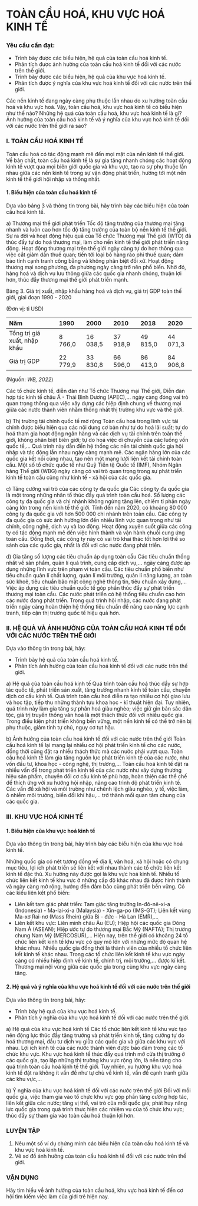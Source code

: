 # TOÀN CẦU HOÁ, KHU VỰC HOÁ KINH TẾ

### Yêu cầu cần đạt:

- Trình bày được các biểu hiện, hệ quả của toàn cầu hoá kinh tế.
- Phân tích được ảnh hưởng của toàn cầu hoá kinh tế đối với các nước trên thế giới.
- Trình bày được các biểu hiện, hệ quả của khu vực hoá kinh tế.
- Phân tích được ý nghĩa của khu vực hoá kinh tế đối với các nước trên thế giới.

Các nền kinh tế đang ngày càng phụ thuộc lẫn nhau do xu hướng toàn cầu hoá và khu vực hoá. Vậy, toàn cầu hoá, khu vực hoá kinh tế có biểu hiện như thế nào? Những hệ quả của toàn cầu hoá, khu vực hoá kinh tế là gì? Ảnh hưởng của toàn cầu hoá kinh tế và ý nghĩa của khu vực hoá kinh tế đối với các nước trên thế giới ra sao?

### I. TOÀN CẦU HOÁ KINH TẾ

Toàn cầu hoá có tác động mạnh mẽ đến mọi mặt của nền kinh tế thế giới. Về bản chất, toàn cầu hoá kinh tế là sự gia tăng nhanh chóng các hoạt động kinh tế vượt qua mọi biên giới quốc gia và khu vực, tạo ra sự phụ thuộc lẫn nhau giữa các nền kinh tế trong sự vận động phát triển, hướng tới một nền kinh tế thế giới hội nhập và thống nhất.

#### 1. Biểu hiện của toàn cầu hoá kinh tế

Dựa vào bảng 3 và thông tin trong bài, hãy trình bày các biểu hiện của toàn cầu hoá kinh tế.

a) Thương mại thế giới phát triển
Tốc độ tăng trưởng của thương mại tăng nhanh và luôn cao hơn tốc độ tăng trưởng của toàn bộ nền kinh tế thế giới. Sự ra đời và hoạt động hiệu quả của Tổ chức Thương mại Thế giới (WTO) đã thúc đẩy tự do hoá thương mại, làm cho nền kinh tế thế giới phát triển năng động.
Hoạt động thương mại trên thế giới ngày càng tự do hơn thông qua việc cắt giảm dần thuế quan; tiến tới loại bỏ hàng rào phi thuế quan; đảm bảo tính cạnh tranh công bằng và không phân biệt đối xử. Hoạt động thương mại song phương, đa phương ngày càng trở nên phổ biến. Nhờ đó, hàng hoá và dịch vụ lưu thông giữa các quốc gia nhanh chóng, thuận lợi hơn, thúc đẩy thương mại thế giới phát triển mạnh.

Bảng 3. Giá trị xuất, nhập khẩu hàng hoá và dịch vụ, giá trị GDP toàn thế giới, giai đoạn 1990 - 2020

(Đơn vị: tỉ USD)

| Năm | 1990 | 2000 | 2010 | 2018 | 2020 |
| :-- | :--- | :--- | :--- | :--- | :--- |
| Tổng trị giá xuất, nhập khẩu | 8 766,0 | 16 038,5 | 37 918,9 | 49 815,0 | 44 071,3 |
| Giá trị GDP | 22 779,9 | 33 830,8 | 66 596,0 | 86 413,0 | 84 906,8 |

(Nguồn: *WB, 2022*)

Các tổ chức kinh tế, diễn đàn như Tổ chức Thương mại Thế giới, Diễn đàn hợp tác kinh tế châu Á - Thái Bình Dương (APEC),... ngày càng đóng vai trò quan trọng thông qua việc xây dựng các hiệp định chung về thương mại giữa các nước thành viên nhằm thống nhất thị trường khu vực và thế giới.

b) Thị trường tài chính quốc tế mở rộng
Toàn cầu hoá trong lĩnh vực tài chính được biểu hiện qua các nội dung cơ bản như tự do hoá lãi suất; tự do hoá tham gia hoạt động ngân hàng và các dịch vụ tài chính trên toàn thế giới, không phân biệt biên giới; tự do hoá việc di chuyển của các luồng vốn quốc tế,... Quá trình này dẫn đến hệ thống các nền tài chính quốc gia hội nhập và tác động lẫn nhau ngày càng mạnh mẽ.
Các ngân hàng lớn của các quốc gia kết nối cùng nhau, tạo nên một mạng lưới liên kết tài chính toàn cầu. Một số tổ chức quốc tế như Quỹ Tiền tệ Quốc tế (IMF), Nhóm Ngân hàng Thế giới (WBG) ngày càng có vai trò quan trọng trong sự phát triển kinh tế toàn cầu cũng như kinh tế - xã hội của các quốc gia.

c) Tăng cường vai trò của các công ty đa quốc gia
Các công ty đa quốc gia là một trong những nhân tố thúc đẩy quá trình toàn cầu hoá. Số lượng các công ty đa quốc gia và chi nhánh không ngừng tăng lên, chiếm tỉ phận ngày càng lớn trong nền kinh tế thế giới. Tính đến năm 2020, có khoảng 80 000 công ty đa quốc gia với hơn 500 000 chi nhánh trên toàn cầu.
Các công ty đa quốc gia có sức ảnh hưởng lớn đến nhiều lĩnh vực quan trọng như tài chính, công nghệ, dịch vụ và lao động. Hoạt động xuyên suốt giữa các công ty có tác động mạnh mẽ đến việc hình thành và vận hành chuỗi cung ứng toàn cầu. Đồng thời, các công ty này có vai trò khai thác tốt hơn lợi thế so sánh của các quốc gia, nhất là đối với các nước đang phát triển.

d) Gia tăng số lượng các tiêu chuẩn áp dụng toàn cầu
Các tiêu chuẩn thống nhất về sản phẩm, quản lí quá trình, cung cấp dịch vụ,... ngày càng được áp dụng những lĩnh vực trên phạm vi toàn cầu. Các tiêu chuẩn phổ biến như tiêu chuẩn quản lí chất lượng, quản lí môi trường, quản lí năng lượng, an toàn sức khoẻ, tiêu chuẩn bảo mật công nghệ thông tin, tiêu chuẩn xây dựng,... Việc áp dụng các tiêu chuẩn quốc tế góp phần thúc đẩy sự phát triển thương mại toàn cầu.
Các nước phát triển có hệ thống tiêu chuẩn cao hơn các nước đang phát triển. Trong quá trình hội nhập, các nước đang phát triển ngày càng hoàn thiện hệ thống tiêu chuẩn để nâng cao năng lực cạnh tranh, tiếp cận thị trường quốc tế hiệu quả hơn.

### II. HỆ QUẢ VÀ ẢNH HƯỞNG CỦA TOÀN CẦU HOÁ KINH TẾ ĐỐI VỚI CÁC NƯỚC TRÊN THẾ GIỚI

Dựa vào thông tin trong bài, hãy:
- Trình bày hệ quả của toàn cầu hoá kinh tế.
- Phân tích ảnh hưởng của toàn cầu hoá kinh tế đối với các nước trên thế giới.

a) Hệ quả của toàn cầu hoá kinh tế
Quá trình toàn cầu hoá thúc đẩy sự hợp tác quốc tế, phát triển sản xuất, tăng trưởng nhanh kinh tế toàn cầu, chuyển dịch cơ cấu kinh tế. Quá trình toàn cầu hoá diễn ra tạo nhiều cơ hội giao lưu và học tập, tiếp thu những thành tựu khoa học - kĩ thuật hiện đại. Tuy nhiên, quá trình này làm gia tăng sự phân hoá giàu nghèo; việc giữ gìn bản sắc dân tộc, giá trị truyền thống văn hoá là một thách thức đối với nhiều quốc gia. Trong điều kiện phát triển không bền vững, một nền kinh tế có thể trở nên bị phụ thuộc, giảm tính tự chủ, nguy cơ tụt hậu.

b) Ảnh hưởng của toàn cầu hoá kinh tế đối với các nước trên thế giới
Toàn cầu hoá kinh tế lại mang lại nhiều cơ hội phát triển kinh tế cho các nước, đồng thời cũng đặt ra nhiều thách thức mà các nước phải vượt qua. Toàn cầu hoá kinh tế làm gia tăng nguồn lực phát triển kinh tế của các nước, như vốn đầu tư, khoa học - công nghệ, thị trường,...
Toàn cầu hoá kinh tế đặt ra nhiều vấn đề trong phát triển kinh tế của các nước như xây dựng thương hiệu sản phẩm, chuyển đổi cơ cấu kinh tế phù hợp, hoàn thiện các thể chế để thích ứng với xu hướng hội nhập, nâng cao trình độ phát triển kinh tế. Các vấn đề xã hội và môi trường như chênh lệch giàu nghèo, y tế, việc làm, ô nhiễm môi trường, biến đổi khí hậu,... trở thành mối quan tâm chung của các quốc gia.

### III. KHU VỰC HOÁ KINH TẾ

#### 1. Biểu hiện của khu vực hoá kinh tế

Dựa vào thông tin trong bài, hãy trình bày các biểu hiện của khu vực hoá kinh tế.

Những quốc gia có nét tương đồng về địa lí, văn hoá, xã hội hoặc có chung mục tiêu, lợi ích phát triển sẽ liên kết với nhau thành các tổ chức liên kết kinh tế đặc thù. Xu hướng này được gọi là khu vực hoá kinh tế.
Nhiều tổ chức liên kết kinh tế khu vực ở những cấp độ khác nhau đã được hình thành và ngày càng mở rộng, hướng đến đảm bảo cùng phát triển bền vững. Có các kiểu liên kết phổ biến:
- Liên kết tam giác phát triển: Tam giác tăng trưởng In-đô-nê-xi-a (Indonesia) - Ma-lai-xi-a (Malaysia) - Xin-ga-po (IMS-GT); Liên kết vùng Ma-xơ Rai-nơ (Mass Rhein) giữa Bi - đức - Hà Lan (EMR),...
- Liên kết khu vực: Liên minh châu Âu (EU); Hiệp hội các quốc gia Đông Nam Á (ASEAN); Hiệp ước tự do thương mại Bắc Mỹ (NAFTA); Thị trường chung Nam Mỹ (MERCOSUR),...
Hiện nay, trên thế giới có khoảng 24 tổ chức liên kết kinh tế khu vực có quy mô lớn với những mức độ quan hệ khác nhau. Nhiều quốc gia đồng thời là thành viên của nhiều tổ chức liên kết kinh tế khác nhau.
Trong các tổ chức liên kết kinh tế khu vực ngày càng có nhiều hiệp định về kinh tế, chính trị, môi trường,... được kí kết. Thương mại nội vùng giữa các quốc gia trong cùng khu vực ngày càng tăng.

#### 2. Hệ quả và ý nghĩa của khu vực hoá kinh tế đối với các nước trên thế giới

Dựa vào thông tin trong bài, hãy:
- Trình bày hệ quả của khu vực hoá kinh tế.
- Phân tích ý nghĩa của khu vực hoá kinh tế đối với các nước trên thế giới.

a) Hệ quả của khu vực hoá kinh tế
Các tổ chức liên kết kinh tế khu vực tạo nên động lực thúc đẩy tăng trưởng và phát triển kinh tế, tăng cường tự do hoá thương mại, đầu tư dịch vụ giữa các quốc gia và giữa các khu vực với nhau. Lợi ích kinh tế của các nước thành viên được bảo đảm trong các tổ chức khu vực. Khu vực hoá kinh tế thúc đẩy quá trình mở cửa thị trường ở các quốc gia, tạo lập những thị trường khu vực rộng lớn, là nền tảng cho quá trình toàn cầu hoá kinh tế thế giới. Tuy nhiên, xu hướng khu vực hoá kinh tế đặt ra không ít vấn đề như tự chủ về kinh tế, vấn đề cạnh tranh giữa các khu vực,...

b) Ý nghĩa của khu vực hoá kinh tế đối với các nước trên thế giới
Đối với mỗi quốc gia, việc tham gia vào tổ chức khu vực góp phần tăng cường hợp tác, liên kết giữa các nước; tăng vị thế, vai trò của mỗi quốc gia; phát huy năng lực quốc gia trong quá trình thực hiện các nhiệm vụ của tổ chức khu vực; thúc đẩy sự tham gia vào toàn cầu hoá thuận lợi hơn.

### LUYỆN TẬP

1. Nêu một số ví dụ chứng minh các biểu hiện của toàn cầu hoá kinh tế và khu vực hoá kinh tế.
2. Vẽ sơ đồ ảnh hưởng của toàn cầu hoá kinh tế đối với các nước trên thế giới.

### VẬN DỤNG

Hãy tìm hiểu về ảnh hưởng của toàn cầu hoá, khu vực hoá kinh tế đến cơ hội tìm kiếm việc làm của giới trẻ hiện nay.
